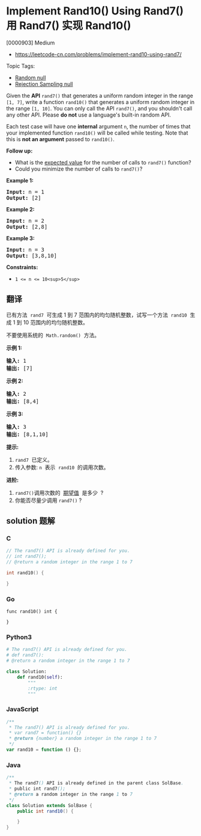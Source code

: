 # Implement Rand10() Using Rand7() 用 Rand7() 实现 Rand10()

[0000903] Medium

- https://leetcode-cn.com/problems/implement-rand10-using-rand7/

Topic Tags:

- [Random null](https://leetcode-cn.com/tag/random/)
- [Rejection Sampling null](https://leetcode-cn.com/tag/rejection-sampling/)

Given the **API** `rand7()` that generates a uniform random integer in the range `[1, 7]`, write a function `rand10()` that generates a uniform random integer in the range `[1, 10]`. You can only call the API `rand7()`, and you shouldn't call any other API. Please **do not** use a language's built-in random API.

Each test case will have one **internal** argument `n`, the number of times that your implemented function `rand10()` will be called while testing. Note that this is **not an argument** passed to `rand10()`.

**Follow up:**

- What is the [expected value](https://en.wikipedia.org/wiki/Expected_value) for the number of calls to `rand7()` function?
- Could you minimize the number of calls to `rand7()`?

**Example 1:**

<pre><strong>Input:</strong> n = 1
<strong>Output:</strong> [2]
</pre>

**Example 2:**

<pre><strong>Input:</strong> n = 2
<strong>Output:</strong> [2,8]
</pre>

**Example 3:**

<pre><strong>Input:</strong> n = 3
<strong>Output:</strong> [3,8,10]
</pre>

**Constraints:**

- `1 <= n <= 10<sup>5</sup>`

## 翻译

已有方法  `rand7`  可生成 1 到 7 范围内的均匀随机整数，试写一个方法  `rand10`  生成 1 到 10 范围内的均匀随机整数。

不要使用系统的  `Math.random()`  方法。

**示例 1:**

<pre><strong>输入: </strong>1
<strong>输出: </strong>[7]
</pre>

**示例 2:**

<pre><strong>输入: </strong>2
<strong>输出: </strong>[8,4]
</pre>

**示例 3:**

<pre><strong>输入: </strong>3
<strong>输出: </strong>[8,1,10]
</pre>

**提示:**

1.  `rand7`  已定义。
2.  传入参数: `n`  表示  `rand10`  的调用次数。

**进阶:**

1.  `rand7()`调用次数的  [期望值](https://en.wikipedia.org/wiki/Expected_value)  是多少  ?
2.  你能否尽量少调用 `rand7()` ?

## solution 题解

### C

```c
// The rand7() API is already defined for you.
// int rand7();
// @return a random integer in the range 1 to 7

int rand10() {

}
```

### Go

```golang
func rand10() int {

}
```

### Python3

```python
# The rand7() API is already defined for you.
# def rand7():
# @return a random integer in the range 1 to 7

class Solution:
    def rand10(self):
        """
        :rtype: int
        """

```

### JavaScript

```javascript
/**
 * The rand7() API is already defined for you.
 * var rand7 = function() {}
 * @return {number} a random integer in the range 1 to 7
 */
var rand10 = function () {};
```

### Java

```java
/**
 * The rand7() API is already defined in the parent class SolBase.
 * public int rand7();
 * @return a random integer in the range 1 to 7
 */
class Solution extends SolBase {
    public int rand10() {

    }
}
```

